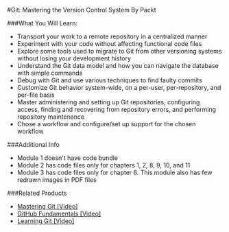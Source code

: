 #Git: Mastering the Version Control System 
By Packt


###What You Will Learn:

* Transport your work to a remote repository in a centralized manner
* Experiment with your code without affecting functional code files
* Explore some tools used to migrate to Git from other versioning systems without losing your development history
* Understand the Git data model and how you can navigate the database with simple commands
* Debug with Git and use various techniques to find faulty commits
* Customize Git behavior system-wide, on a per-user, per-repository, and per-file basis
* Master administering and setting up Git repositories, configuring access, finding and recovering from repository errors, and performing repository maintenance
* Chose a workflow and configure/set up support for the chosen workflow

###Additional Info
* Module 1 doesn't have code bundle
* Module 2 has code files only for chapters 1, 2, 8, 9, 10, and 11
* Module 3 has code files only for chapter 6. This module also has few redrawn images in PDF files

###Related Products
* [Mastering Git [Video]](https://www.packtpub.com/application-development/mastering-git-video?utm_source=github&utm_medium=repository&utm_campaign=9781783554133)
* [GitHub Fundamentals [Video]](https://www.packtpub.com/application-development/github-fundamentals-video?utm_source=github&utm_medium=repository&utm_campaign=9781787126459)
* [Learning Git [Video]](https://www.packtpub.com/application-development/learning-git-video?utm_source=github&utm_medium=repository&utm_campaign=9781783554232)
